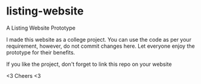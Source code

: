# listing-website
A Listing Website Prototype


I made this website as a college project. You can use the code as per your requirement, however, do not commit changes here.
Let everyone enjoy the prototype for their benefits.

If you like the project, don't forget to link this repo on your website 

<3 Cheers <3
